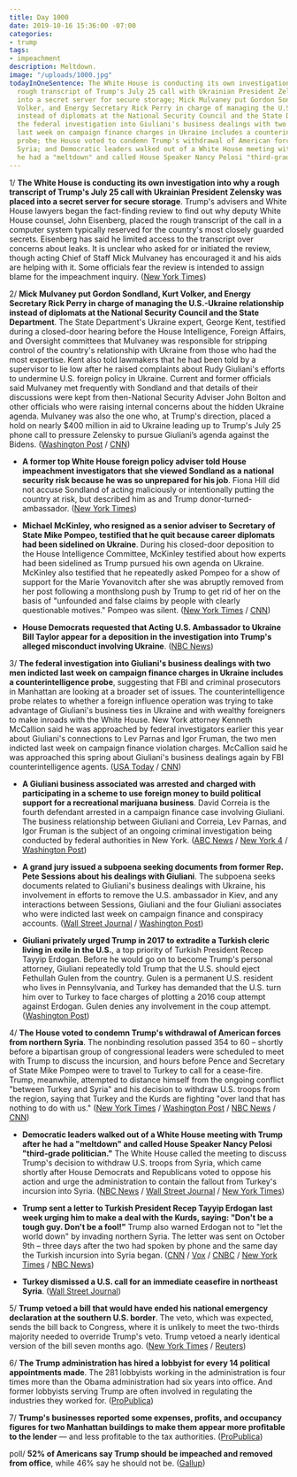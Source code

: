```yaml
---
title: Day 1000
date: 2019-10-16 15:36:00 -07:00
categories:
- trump
tags:
- impeachment
description: Meltdown.
image: "/uploads/1000.jpg"
todayInOneSentence: The White House is conducting its own investigation into why a
  rough transcript of Trump's July 25 call with Ukrainian President Zelensky was placed
  into a secret server for secure storage; Mick Mulvaney put Gordon Sondland, Kurt
  Volker, and Energy Secretary Rick Perry in charge of managing the U.S.-Ukraine relationship
  instead of diplomats at the National Security Council and the State Department;
  the federal investigation into Giuliani's business dealings with two men indicted
  last week on campaign finance charges in Ukraine includes a counterintelligence
  probe; the House voted to condemn Trump's withdrawal of American forces from northern
  Syria; and Democratic leaders walked out of a White House meeting with Trump after
  he had a "meltdown" and called House Speaker Nancy Pelosi "third-grade politician."
---
```


1/ **The White House is conducting its own investigation into why a rough transcript of Trump's July 25 call with Ukrainian President Zelensky was placed into a secret server for secure storage**. Trump's advisers and White House lawyers began the fact-finding review to find out why deputy White House counsel, John Eisenberg, placed the rough transcript of the call in a computer system typically reserved for the country's most closely guarded secrets. Eisenberg has said he limited access to the transcript over concerns about leaks. It is unclear who asked for or initiated the review, though acting Chief of Staff Mick Mulvaney has encouraged it and his aids are helping with it. Some officials fear the review is intended to assign blame for the impeachment inquiry. ([New York Times](https://www.nytimes.com/2019/10/15/us/politics/white-house-review-ukraine.html))

2/ **Mick Mulvaney put Gordon Sondland, Kurt Volker, and Energy Secretary Rick Perry in charge of managing the U.S.-Ukraine relationship instead of diplomats at the National Security Council and the State Department**. The State Department's Ukraine expert, George Kent, testified during a closed-door hearing before the House Intelligence, Foreign Affairs, and Oversight committees that Mulvaney was responsible for stripping control of the country's relationship with Ukraine from those who had the most expertise. Kent also told lawmakers that he had been told by a supervisor to lie low after he raised complaints about Rudy Giuliani's efforts to undermine U.S. foreign policy in Ukraine. Current and former officials said Mulvaney met frequently with Sondland and that details of their discussions were kept from then-National Security Adviser John Bolton and other officials who were raising internal concerns about the hidden Ukraine agenda. Mulvaney was also the one who, at Trump's direction, placed a hold on nearly $400 million in aid to Ukraine leading up to Trump's July 25 phone call to pressure Zelensky to pursue Giuliani’s agenda against the Bidens. ([Washington Post](https://www.washingtonpost.com/national-security/mulvaney-emerges-as-a-key-facilitator-of-the-campaign-to-pressure-ukraine/2019/10/15/9d46b7ae-ef76-11e9-89eb-ec56cd414732_story.html) / [CNN](https://edition.cnn.com/2019/10/15/politics/george-kent-rudy-giuliani-ukraine-house-testimony/index.html))

* **A former top White House foreign policy adviser told House impeachment investigators that she viewed Sondland as a national security risk because he was so unprepared for his job**. Fiona Hill did not accuse Sondland of acting maliciously or intentionally putting the country at risk, but described him as and Trump donor-turned-ambassador. ([New York Times](https://www.nytimes.com/2019/10/16/us/politics/gordon-sondland-intelligence-risk.html))

* **Michael McKinley, who resigned as a senior adviser to Secretary of State Mike Pompeo, testified that he quit because career diplomats had been sidelined on Ukraine**. During his closed-door deposition to the House Intelligence Committee, McKinley testified about how experts had been sidelined as Trump pursued his own agenda on Ukraine. McKinley also testified that he repeatedly asked Pompeo for a show of support for the Marie Yovanovitch after she was abruptly removed from her post following a monthslong push by Trump to get rid of her on the basis of "unfounded and false claims by people with clearly questionable motives." Pompeo was silent. ([New York Times](https://www.nytimes.com/2019/10/16/us/mckinley-impeachment-ukraine.html) / [CNN](https://edition.cnn.com/2019/10/16/politics/michael-mckinley-deposition-pompeo-marie-yovanovitch/index.html))

* **House Democrats requested that Acting U.S. Ambassador to Ukraine Bill Taylor appear for a deposition in the investigation into Trump's alleged misconduct involving Ukraine**. ([NBC News](https://www.nbcnews.com/politics/trump-impeachment-inquiry/house-democrats-summon-u-s-ambassador-ukraine-deposition-n1067536))

3/ **The federal investigation into Giuliani's business dealings with two men indicted last week on campaign finance charges in Ukraine includes a counterintelligence probe**, suggesting that FBI and criminal prosecutors in Manhattan are looking at a broader set of issues. The counterintelligence probe relates to whether a foreign influence operation was trying to take advantage of Giuliani's business ties in Ukraine and with wealthy foreigners to make inroads with the White House. New York attorney Kenneth McCallion said he was approached by federal investigators earlier this year about Giuliani's connections to Lev Parnas and Igor Fruman, the two men indicted last week on campaign finance violation charges. McCallion said he was approached this spring about Giuliani's business dealings again by FBI counterintelligence agents. ([USA Today](https://www.usatoday.com/story/news/politics/2019/10/15/trump-lawyer-rudy-giuliani-ukraine-business-investigation/3986079002/) / [CNN](https://www.cnn.com/2019/10/16/politics/giuliani-counterintelligence-probe/index.html))

* **A Giuliani business associated was arrested and charged with participating in a scheme to use foreign money to build political support for a recreational marijuana business**. David Correia is the fourth defendant arrested in a campaign finance case involving Giuliani. The business relationship between Giuliani and Correia, Lev Parnas, and Igor Fruman is the subject of an ongoing criminal investigation being conducted by federal authorities in New York. ([ABC News](https://abcnews.go.com/Politics/4th-defendant-federal-case-involving-rudy-giuliani-clients/story?id=66319648) / [New York 4](https://www.nbcnewyork.com/news/local/David-Correia-Arrest-Campaign-Finance-Laws-Rudy-Giuliani-New-York-563212841.html) / [Washington Post](https://www.washingtonpost.com/national-security/fourth-defendant-in-giuliani-associates-case-arrested-at-new-york-airport/2019/10/16/2c3ea19e-f024-11e9-89eb-ec56cd414732_story.html))

* **A grand jury issued a subpoena seeking documents from former Rep. Pete Sessions about his dealings with Giuliani**. The subpoena seeks documents related to Giuliani's business dealings with Ukraine, his involvement in efforts to remove the U.S. ambassador in Kiev, and any interactions between Sessions, Giuliani and the four Giuliani associates who were indicted last week on campaign finance and conspiracy accounts. ([Wall Street Journal](https://www.wsj.com/articles/ex-rep-sessions-subpoenaed-over-interactions-with-giuliani-giuliani-associates-11571176908) / [Washington Post](https://www.washingtonpost.com/national-security/former-rep-pete-sessions-subpoenaed-by-grand-jury-investigating-giuliani-and-associates/2019/10/15/c7fb9204-ef98-11e9-8693-f487e46784aa_story.html))

* **Giuliani privately urged Trump in 2017 to extradite a Turkish cleric living in exile in the U.S.**, a top priority of Turkish President Recep Tayyip Erdogan. Before he would go on to become Trump's personal attorney, Giuliani repeatedly told Trump that the U.S. should eject Fethullah Gulen from the country. Gulen is a permanent U.S. resident who lives in Pennsylvania, and Turkey has demanded that the U.S. turn him over to Turkey to face charges of plotting a 2016 coup attempt against Erdogan. Gulen denies any involvement in the coup attempt. ([Washington Post](https://www.washingtonpost.com/politics/giuliani-pressed-trump-to-eject-muslim-cleric-from-us-a-top-priority-of-turkish-president-former-officials-say/2019/10/15/bf43d1ec-ef68-11e9-b648-76bcf86eb67e_story.html))

4/ **The House voted to condemn Trump's withdrawal of American forces from northern Syria**. The nonbinding resolution passed 354 to 60 – shortly before a bipartisan group of congressional leaders were scheduled to meet with Trump to discuss the incursion, and hours before Pence and Secretary of State Mike Pompeo were to travel to Turkey to call for a cease-fire. Trump, meanwhile, attempted to distance himself from the ongoing conflict "between Turkey and Syria" and his decision to withdraw U.S. troops from the region, saying that Turkey and the Kurds are fighting "over land that has nothing to do with us." ([New York Times](https://www.nytimes.com/2019/10/16/us/politics/house-vote-trump-syria.html) / [Washington Post](https://www.washingtonpost.com/politics/trump-tries-to-distance-us-from-chaos-in-syria-says-kurdish-allies-are-no-angels/2019/10/16/7b6c5ac8-f037-11e9-b2da-606ba1ef30e3_story.html) / [NBC News](https://www.nbcnews.com/politics/congress/house-overwhelmingly-votes-bipartisan-condemnation-trump-withdrawal-u-s-troops-n1067586) / [CNN](https://edition.cnn.com/2019/10/16/politics/donald-trump-turkey-syria-pence-pompeo/index.html))

* **Democratic leaders walked out of a White House meeting with Trump after he had a "meltdown" and called House Speaker Nancy Pelosi "third-grade politician."** The White House called the meeting to discuss Trump's decision to withdraw U.S. troops from Syria, which came shortly after House Democrats and Republicans voted to oppose his action and urge the administration to contain the fallout from Turkey's incursion into Syria. ([NBC News](https://www.nbcnews.com/politics/congress/democrats-angrily-walk-out-white-house-meeting-after-trump-meltdown-n1067716) / [Wall Street Journal](https://www.wsj.com/articles/house-passes-resolution-opposing-trump-s-withdrawal-of-u-s-troops-from-northeast-syria-11571251777) / [New York Times](https://www.nytimes.com/2019/10/16/world/middleeast/trump-erdogan-turkey-syria-kurds.html))

* **Trump sent a letter to Turkish President Recep Tayyip Erdogan last week urging him to make a deal with the Kurds, saying: "Don't be a tough guy. Don't be a fool!"** Trump also warned Erdogan not to "let the world down" by invading northern Syria. The letter was sent on October 9th – three days after the two had spoken by phone and the same day the Turkish incursion into Syria began. ([CNN](https://www.cnn.com/2019/10/16/politics/trump-recep-tayyip-erdogan-turkey-letter/index.html) / [Vox](https://www.vox.com/2019/10/16/20918009/trump-erdogan-letter-tough-guy-fool-kurds-syria) / [CNBC](https://www.cnbc.com/2019/10/16/trump-letter-warned-turkeys-erdogan-against-syria-offensive.html) / [New York Times](https://www.nytimes.com/2019/10/16/world/middleeast/trump-erdogan-turkey-syria-kurds.html) / [NBC News](https://www.nbcnews.com/politics/donald-trump/don-t-be-tough-guy-trump-s-extraordinary-letter-erdogan-n1067746))

* **Turkey dismissed a U.S. call for an immediate ceasefire in northeast Syria**. ([Wall Street Journal](https://www.wsj.com/articles/turkey-rejects-u-s-call-for-immediate-cease-fire-in-syria-11571219662))

5/ **Trump vetoed a bill that would have ended his national emergency declaration at the southern U.S. border**. The veto, which was expected, sends the bill back to Congress, where it is unlikely to meet the two-thirds majority needed to override Trump's veto. Trump vetoed a nearly identical version of the bill seven months ago. ([New York Times](https://www.nytimes.com/2019/10/15/us/politics/trump-veto-national-emergency.html) / [Reuters](https://www.reuters.com/article/us-usa-trump-congress-emergency-idUSKBN1WV06P))

6/ **The Trump administration has hired a lobbyist for every 14 political appointments made**. The 281 lobbyists working in the administration is four times more than the Obama administration had six years into office. And former lobbyists serving Trump are often involved in regulating the industries they worked for. ([ProPublica](https://www.propublica.org/article/we-found-a-staggering-281-lobbyists-whove-worked-in-the-trump-administration))

7/ **Trump's businesses reported some expenses, profits, and occupancy figures for two Manhattan buildings to make them appear more profitable to the lender** — and less profitable to the tax authorities. ([ProPublica](https://www.propublica.org/article/trump-inc-podcast-never-before-seen-trump-tax-documents-show-major-inconsistencies))

poll/ **52% of Americans say Trump should be impeached and removed from office**, while 46% say he should not be. ([Gallup](https://news.gallup.com/poll/267491/congress-approval-support-impeaching-trump.aspx))